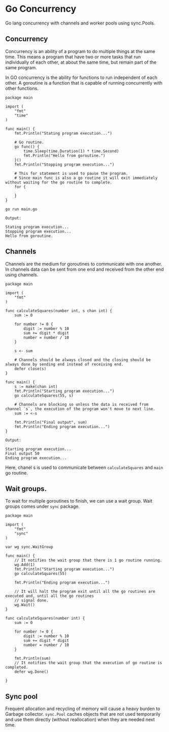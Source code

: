 # Go Concurrency

Go lang concurrency with channels and worker pools using sync.Pools.

## Concurrency

Concurrency is an ability of a program to do multiple things at the same time. This means a program that have two or more tasks that run individually of each other, at about the same time, but remain part of the same program.

In GO concurrency is the ability for functions to run independent of each other. A goroutine is a function that is capable of running concurrently with other functions.

```
package main

import (
	"fmt"
	"time"
)

func main() {
	fmt.Println("Stating program execution...")

    # Go routine.
	go func() {
		time.Sleep(time.Duration(1) * time.Second)
		fmt.Println("Hello from goroutine.")
	}()
	fmt.Println("Stopping program execution...")

    # This for statement is used to pause the program.
    # Since main func is also a go routine it will exit immediately without waiting for the go routine to complete.
	for {

	}
}

go run main.go

Output:

Stating program execution...
Stopping program execution...
Hello from goroutine.
```

## Channels

Channels are the medium for goroutines to communicate with one another. In channels data can be sent from one end and received from the other end using channels.

```
package main

import (
	"fmt"
)

func calculateSquares(number int, s chan int) {
	sum := 0

	for number != 0 {
		digit := number % 10
		sum += digit * digit
		number = number / 10
	}

	s <- sum

    # Channels should be always closed and the closing should be always done by sending end instead of receiving end.
	defer close(s)
}

func main() {
	s := make(chan int)
	fmt.Println("Starting program execution...")
	go calculateSquares(55, s)

    # Channels are blocking so unless the data is received from channel `s`, the execution of the program won't move to next line.
	sum := <-s

	fmt.Println("Final output", sum)
	fmt.Println("Ending program execution...")
}

Output:

Starting program execution...
Final output 50
Ending program execution...

```

Here, chanel s is used to communicate between `calculateSquares` and `main` go routine.

## Wait groups.

To wait for multiple goroutines to finish, we can use a wait group. Wait groups comes under `sync` package.

```
package main

import (
	"fmt"
	"sync"
)

var wg sync.WaitGroup

func main() {
	// It notifies the wait group that there is 1 go routine running.
	wg.Add(1)
	fmt.Println("Starting program execution...")
	go calculateSquares(55)

	fmt.Println("Ending program execution...")

	// It will halt the program exit until all the go routines are executed and, until all the go routines
	// signal done.
	wg.Wait()
}

func calculateSquares(number int) {
	sum := 0

	for number != 0 {
		digit := number % 10
		sum += digit * digit
		number = number / 10
	}

	fmt.Println(sum)
	// It notifies the wait group that the execution of go routine is completed.
	defer wg.Done()

}

```

## Sync pool

Frequent allocation and recycling of memory will cause a heavy burden to Garbage collector. `sync.Pool` caches objects that are not used temporarily and use them directly (without reallocation) when they are needed next time.
